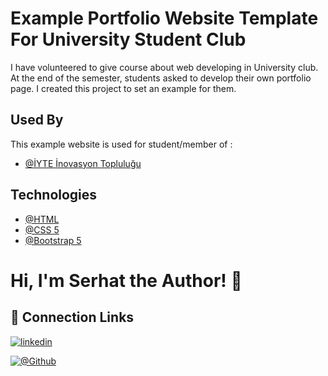 # Example Portfolio Website Template For University Student Club

I have volunteered to give course about web developing in University club. At the end of the semester, students asked to develop their own portfolio page. I created this project to set an example for them.
## Used By

This example website is used for student/member of :

- [@İYTE İnovasyon Topluluğu](https://iyteinovasyon.com/)


## Technologies

- [@HTML](https://developer.mozilla.org/en-US/docs/Learn/Getting_started_with_the_web/HTML_basics)
- [@CSS 5](https://developer.mozilla.org/en-US/docs/Web/CSS)
- [@Bootstrap 5](https://getbootstrap.com/docs/5.0/getting-started/introduction/)


# Hi, I'm Serhat the Author! 👋


## 🔗 Connection Links

[![linkedin](https://img.shields.io/badge/linkedin-0A66C2?style=for-the-badge&logo=linkedin&logoColor=white)](https://www.linkedin.com/in/serhatkumas/)

[![@Github](https://img.shields.io/badge/github-0A66C2?style=for-the-badge&logo=github&logoColor=white)](https://www.github.com/serhatkumas)

